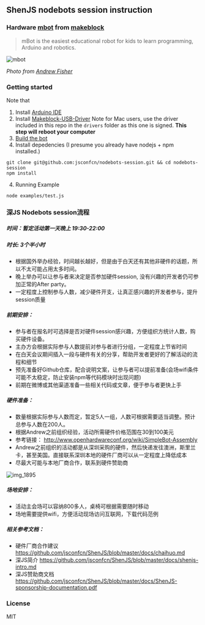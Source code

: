 ## ShenJS nodebots session instruction

### Hardware [mbot](http://mblock.cc/) from [makeblock](http://www.makeblock.cc/)

> mBot is the easiest educational robot for kids to learn programming, Arduino and robotics.

![mbot](https://cloud.githubusercontent.com/assets/1183541/7513052/80e6dfc0-f4f4-11e4-94b8-76d3ee166cd2.jpg)

*Photo from [Andrew Fisher](https://twitter.com/ajfisher)*

### Getting started

Note that 

1. Install [Arduino IDE](http://arduino.cc)
2. Install [Makeblock-USB-Driver](https://github.com/Makeblock-official/Makeblock-USB-Driver) Note for Mac users, use the driver included in this repo in the `drivers` folder as this one is signed.  **This step will reboot your computer** 
4. [Build the bot](http://www.instructables.com/id/How-to-make-a-mBot-with-Makeblock/)
5. Install depedencies (I presume you already have nodejs + npm installed.)

```
git clone git@github.com:jsconfcn/nodebots-session.git && cd nodebots-session
npm install
```
4. Running Example
```
node examples/test.js
```

### 深JS Nodebots session流程

##### 时间：暂定活动第一天晚上 19:30-22:00

##### 时长:  3个半小时

* 根据国外举办经验，时间越长越好，但是由于白天还有其他非硬件的话题，所以不太可能占用太多时间。
* 晚上举办可以让参与者来决定是否参加硬件session, 没有兴趣的开发者仍可参加正常的After party。
* 一定程度上控制参与人数，减少硬件开支，让真正感兴趣的开发者参与，提升session质量

##### 前期安排：
* 参与者在报名时可选择是否对硬件session感兴趣，方便组织方统计人数，购买硬件设备。
* 主办方会根据实际参与人数提前对参与者进行分组，一定程度上节省时间
* 在白天会议期间插入一段与硬件有关的分享，帮助开发者更好的了解活动的流程和细节
* 预先准备好Github仓库，配合说明文案，让参与者可以提前准备(会场wifi条件可能不太稳定，防止安装npm等代码模块时出现问题)
* 前期在微博或其他渠道准备一些相关代码或文章，便于参与者更快上手

##### 硬件准备：
* 数量根据实际参与人数而定，暂定5人一组，人数可根据需要适当调整。预计总参与人数在200人。
* 根据Andrew之前组织经验，活动所需硬件价格范围在30到100美元
* 参考链接： http://www.openhardwareconf.org/wiki/SimpleBot-Assembly
* Andrew之前组织的活动都是从深圳采购的硬件，然后快递发往澳洲，斯里兰卡，甚至美国。直接联系深圳本地的硬件厂商可以从一定程度上降低成本
* 尽最大可能与本地厂商合作，联系到硬件赞助商

![img_1895](https://cloud.githubusercontent.com/assets/1183541/7173580/93352160-e42c-11e4-9644-9b48c82fb4b5.jpg)


##### 场地安排：
* 活动主会场可以容纳800多人，桌椅可根据需要随时移动
* 场地需要提供wifi，方便活动现场访问互联网，下载代码范例

##### 相关参考文档：

* 硬件厂商合作建议 https://github.com/jsconfcn/ShenJS/blob/master/docs/chaihuo.md
* 深JS简介 https://github.com/jsconfcn/ShenJS/blob/master/docs/shenjs-intro.md
* 深JS赞助商文档 https://github.com/jsconfcn/ShenJS/blob/master/docs/ShenJS-sponsorship-documentation.pdf

### License
MIT
